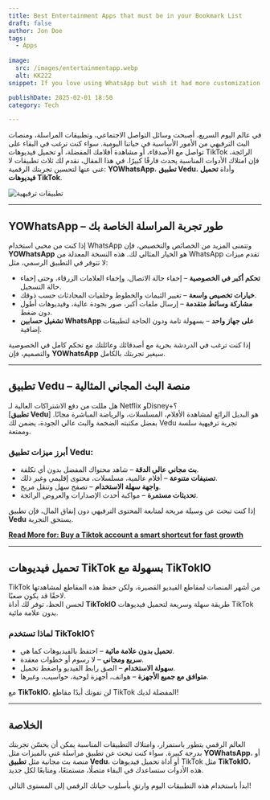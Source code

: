 ```yaml
---
title: Best Entertainment Apps that must be in your Bookmark List
draft: false
author: Jon Doe 
tags:
  - Apps
  
image:
  src: /images/entertainmentapp.webp
  alt: KK222
snippet: If you love using WhatsApp but wish it had more customization and privacy features, YOWhatsApp is the perfect solution.

publishDate: 2025-02-01 18:50
category: Tech

---
```


في عالم اليوم السريع، أصبحت وسائل التواصل الاجتماعي، وتطبيقات المراسلة، ومنصات البث الترفيهي من الأمور الأساسية في حياتنا اليومية. سواء كنت ترغب في البقاء على تواصل مع الأصدقاء، أو مشاهدة أفلامك المفضلة، أو تحميل فيديوهات TikTok الرائجة، فإن امتلاك الأدوات المناسبة يحدث فارقًا كبيرًا. في هذا المقال، نقدم لك ثلاث تطبيقات لا غنى عنها لتحسين تجربتك الرقمية: **YOWhatsApp**، **تطبيق Vedu**، وأداة **تحميل فيديوهات TikTok**.

![تطبيقات ترفيهية](/images/entertainmentapp.webp)

---

## YOWhatsApp – طور تجربة المراسلة الخاصة بك ##

إذا كنت من محبي استخدام WhatsApp وتتمنى المزيد من الخصائص والتخصيص، فإن **YOWhatsApp** هو الخيار المثالي لك. هذه النسخة المعدلة من WhatsApp تقدم ميزات لا تتوفر في التطبيق الرسمي، مثل:

* **تحكم أكبر في الخصوصية** – إخفاء حالة الاتصال، وإخفاء العلامات الزرقاء، وحتى إخفاء حالة التسجيل.  
* **خيارات تخصيص واسعة** – تغيير الثيمات والخطوط وخلفيات المحادثات حسب ذوقك.  
* **مشاركة وسائط متقدمة** – إرسال ملفات أكبر، صور بجودة عالية، وفيديوهات أطول دون ضغط.  
* **تشغيل حسابين WhatsApp على جهاز واحد** – بسهولة تامة ودون الحاجة لتطبيقات إضافية.

إذا كنت ترغب في الدردشة بحرية مع أصدقائك وعائلتك مع تحكم كامل في الخصوصية والتصميم، فإن **YOWhatsApp** سيغير تجربتك بالكامل.

---

## تطبيق Vedu – منصة البث المجاني المثالية ##

هل مللت من دفع الاشتراكات العالية لـ Netflix وDisney+؟  
[**تطبيق Vedu**] هو البديل الرائع لمشاهدة الأفلام، المسلسلات، والرياضة المباشرة مجانًا. بفضل مكتبته الضخمة والبث عالي الجودة، يضمن لك Vedu تجربة ترفيهية سلسة وممتعة.

### أبرز ميزات تطبيق Vedu:
* **بث مجاني عالي الدقة** – شاهد محتواك المفضل بدون أي تكلفة.  
* **تصنيفات متنوعة** – أفلام عالمية، مسلسلات، محتوى إقليمي وغير ذلك.  
* **واجهة سهلة الاستخدام** – تصفح سهل وتنقل مريح.  
* **تحديثات مستمرة** – مواكبة أحدث الإصدارات والعروض الرائجة.

إذا كنت تبحث عن وسيلة مريحة لمتابعة المحتوى الترفيهي دون إنفاق المال، فإن تطبيق **Vedu** يستحق التجربة.

**[Read More for: Buy a Tiktok account a smart shortcut for fast growth](es/blog/buy-a-tiktok-account-a-smart-shortcut-for-fast-growth "buy a tiktok account a smart shortcut for fast growth")**

---

## تحميل فيديوهات TikTok بسهولة مع TikTokIO ##

TikTok من أشهر المنصات لمقاطع الفيديو القصيرة، ولكن حفظ هذه المقاطع لمشاهدتها لاحقًا قد يكون صعبًا.  
لحسن الحظ، توفر لك أداة **TikTokIO** طريقة سهلة وسريعة لتحميل فيديوهات TikTok بدون علامة مائية.

### لماذا تستخدم TikTokIO؟
* **تحميل بدون علامة مائية** – احتفظ بالفيديوهات كما هي.  
* **سريع ومجاني** – لا رسوم أو خطوات معقدة.  
* **سهولة الاستخدام** – الصق رابط الفيديو واضغط تحميل.  
* **متوافق مع جميع الأجهزة** – هواتف، أجهزة لوحية، حواسيب، وغيرها.

مع **TikTokIO**، لن تفوتك أبدًا مقاطع TikTok المفضلة لديك!

---

## الخلاصة ##

العالم الرقمي يتطور باستمرار، وامتلاك التطبيقات المناسبة يمكن أن يحسّن تجربتك بدرجة كبيرة. سواء كنت تبحث عن تطبيق مراسلة غني بالميزات مثل **YOWhatsApp**، أو منصة بث مجانية مثل **تطبيق Vedu**، أو أداة تحميل فيديوهات TikTok مثل **TikTokIO**، هذه الأدوات ستساعدك في البقاء متصلًا، مستمتعًا، ومتابعًا لكل جديد.

ابدأ باستخدام هذه التطبيقات اليوم وارتقِ بأسلوب حياتك الرقمي إلى المستوى التالي!
